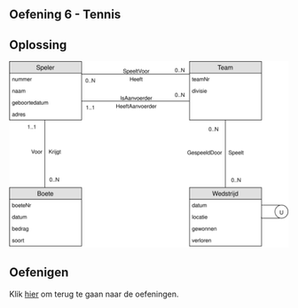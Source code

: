 ## Oefening 6 - Tennis
## Oplossing

<img src="./exercise-6.svg">

## Oefenigen
Klik [hier](../exercises.md) om terug te gaan naar de oefeningen.